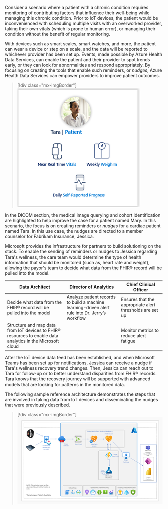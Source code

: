 Consider a scenario where a patient with a chronic condition requires monitoring of contributing factors that influence their well-being while managing this chronic condition. Prior to IoT devices, the patient would be inconvenienced with scheduling multiple visits with an overworked provider, taking their own vitals (which is prone to human error), or managing their condition without the benefit of regular monitoring.

With devices such as smart scales, smart watches, and more, the patient can wear a device or step on a scale, and the data will be reported to whichever provider has been set up. Events, made possible by Azure Health Data Services, can enable the patient and their provider to spot trends early, or they can look for abnormalities and respond appropriately. By focusing on creating the tools that enable such reminders, or *nudges*, Azure Health Data Services can empower providers to improve patient outcomes.

> [!div class="mx-imgBorder"]
> ![Diagram of a patient's wellness trend notifications.](../media/patient.png)

In the DICOM section, the medical image querying and cohort identification are highlighted to help improve the case for a patient named Mary. In this scenario, the focus is on creating reminders or *nudges* for a cardiac patient named Tara. In this use case, the nudges are directed to a member counselor for Fabrikam Insurance, Jessica.

Microsoft provides the infrastructure for partners to build solutioning on the stack. To enable the sending of reminders or nudges to Jessica regarding Tara's wellness, the care team would determine the type of health information that should be monitored (such as, heart rate and weight), allowing the payor's team to decide what data from the FHIR® record will be pulled into the model.

| Data Architect  | Director of Analytics  | Chief Clinical Officer  |
|---|---|---|
| Decide what data from the FHIR® record will be pulled into the model  | Analyze patient records to build a machine learning-driven alert rule into Dr. Jerry’s workflow | Ensures that the appropriate alert thresholds are set up   |
| Structure and map data from IoT devices to FHIR® resources to enable data analytics in the Microsoft cloud  |   | Monitor metrics to reduce alert fatigue  |

After the IoT device data feed has been established, and when Microsoft Teams has been set up for notifications, Jessica can receive a nudge if Tara's wellness recovery trend changes. Then, Jessica can reach out to Tara for follow-up or to better understand disparities from FHIR® records. Tara knows that the recovery journey will be supported with advanced models that are looking for patterns in the monitored data.

The following sample reference architecture demonstrates the steps that are involved in taking data from IoT devices and disseminating the nudges that were previously described.

> [!div class="mx-imgBorder"]
> [![Diagram to show the architecture of how you might generate nudges through Microsoft Teams.](../media/generate-nudges.png)](../media/generate-nudges.png#lightbox)
